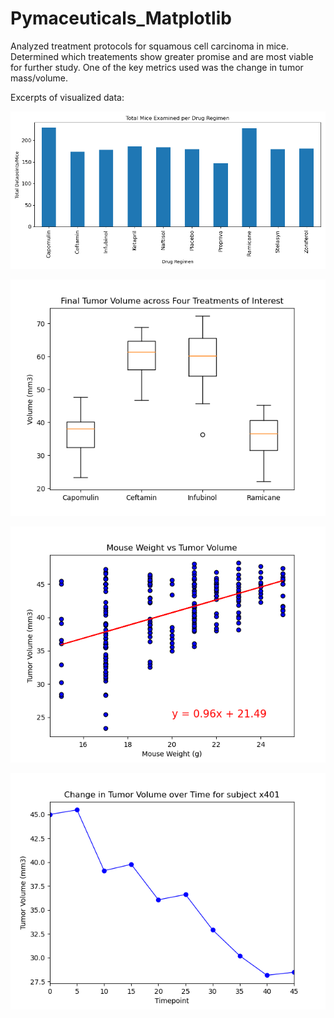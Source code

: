 # Pymaceuticals_Matplotlib
Analyzed treatment protocols for squamous cell carcinoma in mice. Determined which treatements show greater promise and are most viable for further study.
One of the key metrics used was the change in tumor mass/volume.

Excerpts of visualized data:

![](TotalMiceperRegimenPyBar.png)

![](FinalTumorVolumeBoxPlot.png)

![](MassTumorVolumeScatterPlot.png)

![](Subjectx401TumorVolumeChange.png)
